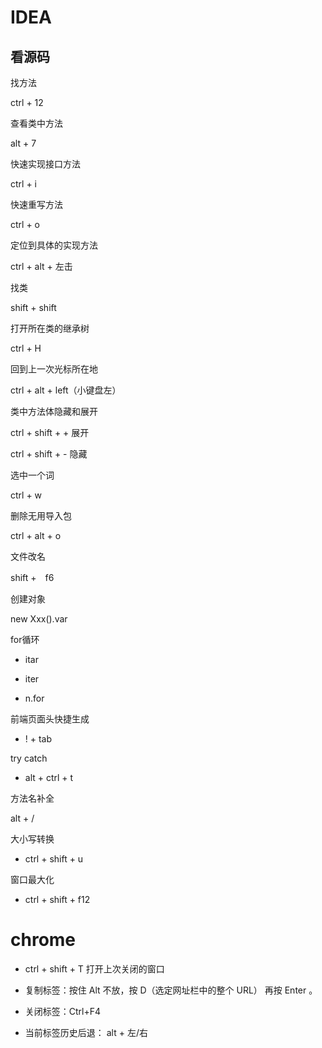 # IDEA

## 看源码



找方法

ctrl + 12					

查看类中方法	

alt + 7

快速实现接口方法

ctrl + i

快速重写方法

ctrl + o

定位到具体的实现方法

ctrl + alt + 左击



找类

shift + shift

打开所在类的继承树

ctrl + H



回到上一次光标所在地

ctrl + alt + left（小键盘左）



类中方法体隐藏和展开

ctrl + shift + +	展开

ctrl + shift + -	隐藏



选中一个词

ctrl + w



删除无用导入包

ctrl + alt + o



文件改名

shift +　f6



创建对象

new Xxx().var



for循环

- itar

- iter
- n.for

前端页面头快捷生成

- ! + tab

try catch

- alt + ctrl + t



方法名补全

alt + /



大小写转换

- ctrl + shift + u



窗口最大化

- ctrl + shift + f12



# chrome

- ctrl + shift + T 	打开上次关闭的窗口

- 复制标签：按住 Alt 不放，按 D（选定网址栏中的整个 URL） 再按 Enter 。
- 关闭标签：Ctrl+F4
- 当前标签历史后退： alt + 左/右